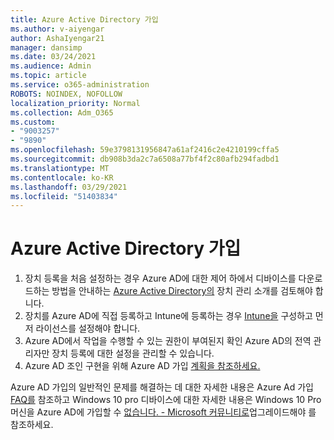 ```yaml
---
title: Azure Active Directory 가입
ms.author: v-aiyengar
author: AshaIyengar21
manager: dansimp
ms.date: 03/24/2021
ms.audience: Admin
ms.topic: article
ms.service: o365-administration
ROBOTS: NOINDEX, NOFOLLOW
localization_priority: Normal
ms.collection: Adm_O365
ms.custom:
- "9003257"
- "9890"
ms.openlocfilehash: 59e3798131956847a61af2416c2e4210199cffa5
ms.sourcegitcommit: db908b3da2c7a6508a77bf4f2c80afb294fadbd1
ms.translationtype: MT
ms.contentlocale: ko-KR
ms.lasthandoff: 03/29/2021
ms.locfileid: "51403834"
---
```

# <a name="azure-active-directory-join"></a>Azure Active Directory 가입

1. 장치 등록을 처음 설정하는 경우 Azure AD에 대한 제어 하에서 디바이스를 다운로드하는 방법을 안내하는 [Azure Active Directory의](/azure/active-directory/devices/overview) 장치 관리 소개를 검토해야 합니다. 
1. 장치를 Azure AD에 직접 등록하고 Intune에 등록하는 경우 [Intune을](/mem/intune/enrollment/device-enrollment) 구성하고 먼저 라이선스를 [](/mem/intune/fundamentals/licenses-assign) 설정해야 합니다.
1. Azure AD에서 작업을 수행할 수 있는 권한이 부여된지 확인 Azure AD의 전역 관리자만 장치 등록에 대한 설정을 관리할 수 있습니다.
1. Azure AD 조인 구현을 위해 Azure AD 가입 [계획을 참조하세요.](/azure/active-directory/devices/azureadjoin-plan)

Azure AD 가입의 일반적인 문제를 해결하는 데 대한 자세한 내용은 Azure Ad 가입 [FAQ를](/azure/active-directory/devices/faq) 참조하고 Windows 10 pro 디바이스에 대한 자세한 내용은 Windows 10 Pro 머신을 Azure AD에 가입할 수 [없습니다. - Microsoft 커뮤니티로](https://answers.microsoft.com/en-us/msoffice/forum/msoffice_install-mso_win10-mso_365hp/unable-to-join-windows-10-pro-machine-to-azure-ad/abb1ca7d-b317-45ec-a628-e1c10eae2900)업그레이드해야 를 참조하세요.
